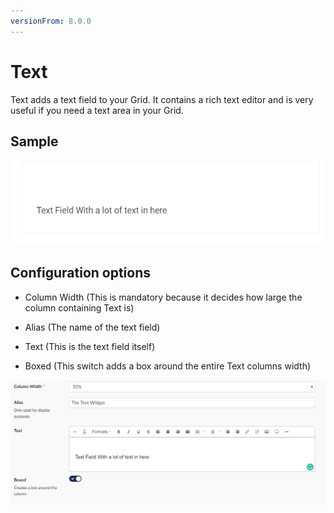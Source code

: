 ```yaml
---
versionFrom: 8.0.0
---
```


# Text

Text adds a text field to your Grid. It contains a rich text editor and is very useful if you need a text area in your Grid.

## Sample

![Text Frontend](images/Text-Frontend.png)

## Configuration options

- Column Width (This is mandatory because it decides how large the column containing Text is)

- Alias (The name of the text field)

- Text (This is the text field itself)

- Boxed (This switch adds a box around the entire Text columns width)

![Text Backoffice](images/Text-Backoffice.png)